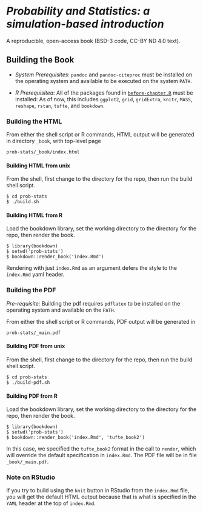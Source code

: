 # *Probability and Statistics: a simulation-based introduction*
A reproducible, open-access book (BSD-3 code, CC-BY ND 4.0 text).


## Building the Book

* *System Prerequisites*:  `pandoc` and `pandoc-citeproc` must be installed on
  the operating system and available to be executed on the system `PATH`.

* *R Prerequisitea*: All of the packages found in
  [`before-chapter.R`](before-chapter.R) must be installed: As of now,
  this includes `ggplot2`, `grid`, `gridExtra`, `knitr`, `MASS`,
  `reshape`, `rstan`, `tufte`, and `bookdown`.

### Building the HTML


From either the shell script or R commands, HTML output will be generated in directory `_book`, with top-level page

```
prob-stats/_book/index.html
```

#### Building HTML from unix

From the shell, first change to the directory for the repo, then run the build shell script.
```
$ cd prob-stats
$ ./build.sh
```

#### Building HTML from R

Load the bookdown library, set the working directory to the directory for the repo, then render the book.

```
$ library(bookdown)
$ setwd('prob-stats')
$ bookdown::render_book('index.Rmd')
```

Rendering with just `index.Rmd` as an argument defers the style to the `index.Rmd` yaml header.


### Building the PDF

*Pre-requisite:* Building the pdf requires `pdflatex` to be installed
  on the operating system and available on the `PATH`.

From either the shell script or R commands, PDF output will be
generated in

```
prob-stats/_main.pdf
```

#### Building PDF from unix

From the shell, first change to the directory for the repo, then run the build shell script.
```
$ cd prob-stats
$ ./build-pdf.sh
```


#### Building PDF from R

Load the bookdown library, set the working directory to the directory for the repo, then render the book.

```
$ library(bookdown)
$ setwd('prob-stats')
$ bookdown::render_book('index.Rmd', 'tufte_book2')
```

In this case, we specified the `tufte_book2` format in the call to
`render`, which will override the default specification in
`index.Rmd`.  The PDF file will be in file `_book/_main.pdf`.

### Note on RStudio

If you try to build using the `knit` button in RStudio from the
`index.Rmd` file, you will get the default HTML output because that is
what is specified in the `YAML` header at the top of `index.Rmd`.
